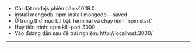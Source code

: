 ﻿- Cài đặt nodejs phiên bản v10.19.0.
- install mongodb: npm install mongodb --saved
- Ở trong thư mục btl bật Terminal và chạy lệnh 'npm start'
- Huỷ tiến trình: npm kill-port 3000
- Vào đường dẫn sau để trải nghiệm: http://localhost:3000/

--------------------------------------------

---------------------------------------------